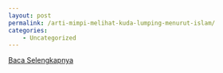```yaml
---
layout: post
permalink: /arti-mimpi-melihat-kuda-lumping-menurut-islam/
categories:
    - Uncategorized
---
```


[Baca Selengkapnya](/08)